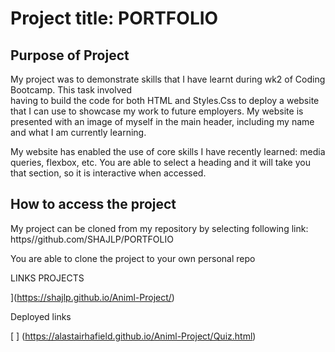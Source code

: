 # Project title: PORTFOLIO

## Purpose of Project

My project was to demonstrate skills that I have learnt during wk2 of Coding Bootcamp. This task involved <br> having to build the code for both HTML and Styles.Css to deploy a website that I can use to  showcase my work to future employers.
My website is presented with an image of myself in the main header, including my name and what I am currently learning.

My website has enabled the use of core skills I have recently learned: media queries, flexbox, etc.
You are able to select a heading and it will take you that section, so it is interactive when accessed.

## How to access the project

My project can be cloned from my repository by selecting following link:
https//github.com/SHAJLP/PORTFOLIO

You are able to clone the project to your own personal repo

LINKS PROJECTS

](https://shajlp.github.io/Animl-Project/)
[
](https://github.com/AlastairHafield/Animl-Project.git)

Deployed links

[
[
](https://alastairhafield.github.io/home-page-2/home.html)]
(https://alastairhafield.github.io/Animl-Project/Quiz.html)